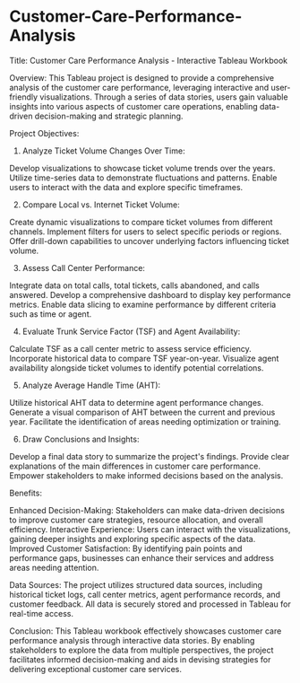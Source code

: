 # Customer-Care-Performance-Analysis

Title: Customer Care Performance Analysis - Interactive Tableau Workbook


Overview: This Tableau project is designed to provide a comprehensive analysis of the customer care performance, leveraging interactive and user-friendly visualizations. Through a series of data stories, users gain valuable insights into various aspects of customer care operations, enabling data-driven decision-making and strategic planning.




Project Objectives:




1. Analyze Ticket Volume Changes Over Time:

Develop visualizations to showcase ticket volume trends over the years.
Utilize time-series data to demonstrate fluctuations and patterns.
Enable users to interact with the data and explore specific timeframes.

2. Compare Local vs. Internet Ticket Volume:

Create dynamic visualizations to compare ticket volumes from different channels.
Implement filters for users to select specific periods or regions.
Offer drill-down capabilities to uncover underlying factors influencing ticket volume.

3. Assess Call Center Performance:

Integrate data on total calls, total tickets, calls abandoned, and calls answered.
Develop a comprehensive dashboard to display key performance metrics.
Enable data slicing to examine performance by different criteria such as time or agent.

4. Evaluate Trunk Service Factor (TSF) and Agent Availability:

Calculate TSF as a call center metric to assess service efficiency.
Incorporate historical data to compare TSF year-on-year.
Visualize agent availability alongside ticket volumes to identify potential correlations.

5. Analyze Average Handle Time (AHT):

Utilize historical AHT data to determine agent performance changes.
Generate a visual comparison of AHT between the current and previous year.
Facilitate the identification of areas needing optimization or training.

6. Draw Conclusions and Insights:

Develop a final data story to summarize the project's findings.
Provide clear explanations of the main differences in customer care performance.
Empower stakeholders to make informed decisions based on the analysis.




Benefits:

Enhanced Decision-Making: Stakeholders can make data-driven decisions to improve customer care strategies, resource allocation, and overall efficiency.
Interactive Experience: Users can interact with the visualizations, gaining deeper insights and exploring specific aspects of the data.
Improved Customer Satisfaction: By identifying pain points and performance gaps, businesses can enhance their services and address areas needing attention.




Data Sources: The project utilizes structured data sources, including historical ticket logs, call center metrics, agent performance records, and customer feedback. All data is securely stored and processed in Tableau for real-time access.




Conclusion: This Tableau workbook effectively showcases customer care performance analysis through interactive data stories. By enabling stakeholders to explore the data from multiple perspectives, the project facilitates informed decision-making and aids in devising strategies for delivering exceptional customer care services.
